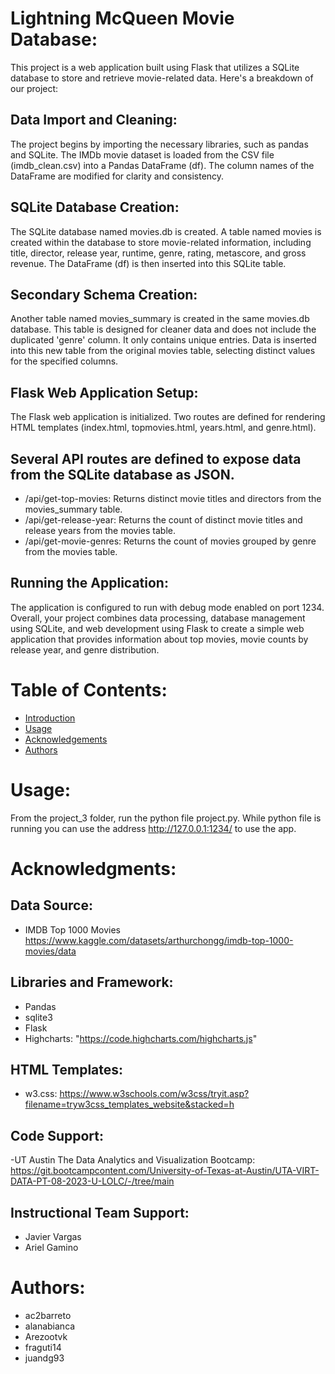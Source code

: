 # Lightning McQueen Movie Database:
This project is a web application built using Flask that utilizes a SQLite database to store and retrieve movie-related data. Here's a breakdown of our project:

## Data Import and Cleaning:
The project begins by importing the necessary libraries, such as pandas and SQLite.
The IMDb movie dataset is loaded from the CSV file (imdb_clean.csv) into a Pandas DataFrame (df).
The column names of the DataFrame are modified for clarity and consistency.
## SQLite Database Creation:
The SQLite database named movies.db is created.
A table named movies is created within the database to store movie-related information, including title, director, release year, runtime, genre, rating, metascore, and gross revenue.
The DataFrame (df) is then inserted into this SQLite table.
## Secondary Schema Creation:
Another table named movies_summary is created in the same movies.db database.
This table is designed for cleaner data and does not include the duplicated 'genre' column. It only contains unique entries.
Data is inserted into this new table from the original movies table, selecting distinct values for the specified columns.
## Flask Web Application Setup:
The Flask web application is initialized.
Two routes are defined for rendering HTML templates (index.html, topmovies.html, years.html, and genre.html).
## Several API routes are defined to expose data from the SQLite database as JSON.
- /api/get-top-movies: Returns distinct movie titles and directors from the movies_summary table.
- /api/get-release-year: Returns the count of distinct movie titles and release years from the movies table.
- /api/get-movie-genres: Returns the count of movies grouped by genre from the movies table.
## Running the Application:
The application is configured to run with debug mode enabled on port 1234.
Overall, your project combines data processing, database management using SQLite, and web development using Flask to create a simple web application that provides information about top movies, movie counts by release year, and genre distribution.

# Table of Contents:
- [Introduction](#introduction)
- [Usage](#usage)
- [Acknowledgements](#acknowledgemnets)
- [Authors](#authors)

# Usage:<a name="usage"></a>
From the project_3 folder, run the python file project.py. While python file is running you can use the address http://127.0.0.1:1234/ to use the app. 

# Acknowledgments:<a name="acknowledgemnets"></a>
## Data Source: 
- IMDB Top 1000 Movies https://www.kaggle.com/datasets/arthurchongg/imdb-top-1000-movies/data
## Libraries and Framework:
- Pandas
- sqlite3
- Flask
- Highcharts: "https://code.highcharts.com/highcharts.js"
## HTML Templates:
- w3.css: https://www.w3schools.com/w3css/tryit.asp?filename=tryw3css_templates_website&stacked=h
## Code Support:
-UT Austin The Data Analytics and Visualization Bootcamp: https://git.bootcampcontent.com/University-of-Texas-at-Austin/UTA-VIRT-DATA-PT-08-2023-U-LOLC/-/tree/main
## Instructional Team Support:
- Javier Vargas
- Ariel Gamino
# Authors:<a name="authors"></a>
- ac2barreto
- alanabianca 
- Arezootvk 
- fraguti14
- juandg93
